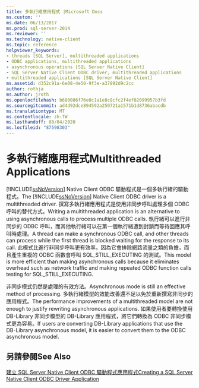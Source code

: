```yaml
---
title: 多執行緒應用程式 |Microsoft Docs
ms.custom: ''
ms.date: 06/13/2017
ms.prod: sql-server-2014
ms.reviewer: ''
ms.technology: native-client
ms.topic: reference
helpviewer_keywords:
- threads [SQL Server], multithreaded applications
- ODBC applications, multithreaded applications
- asynchronous operations [SQL Server Native Client]
- SQL Server Native Client ODBC driver, multithreaded applications
- multithreaded applications [SQL Server Native Client]
ms.assetid: d352c91a-6e08-4e50-9f3e-a37892d9c2cc
author: rothja
ms.author: jroth
ms.openlocfilehash: b680086f76e0c1a1e8c8cfc2f4ef82099957b3fd
ms.sourcegitcommit: ad4d92dce894592a259721a1571b1d8736abacdb
ms.translationtype: MT
ms.contentlocale: zh-TW
ms.lasthandoff: 08/04/2020
ms.locfileid: "87598303"
---
```

# <a name="multithreaded-applications"></a><span data-ttu-id="55cea-102">多執行緒應用程式</span><span class="sxs-lookup"><span data-stu-id="55cea-102">Multithreaded Applications</span></span>
  <span data-ttu-id="55cea-103">[!INCLUDE[ssNoVersion](../../../includes/ssnoversion-md.md)] Native Client ODBC 驅動程式是一個多執行緒的驅動程式。</span><span class="sxs-lookup"><span data-stu-id="55cea-103">The [!INCLUDE[ssNoVersion](../../../includes/ssnoversion-md.md)] Native Client ODBC driver is a multithreaded driver.</span></span> <span data-ttu-id="55cea-104">撰寫多執行緒應用程式是使用非同步呼叫處理多個 ODBC 呼叫的替代方式。</span><span class="sxs-lookup"><span data-stu-id="55cea-104">Writing a multithreaded application is an alternative to using asynchronous calls to process multiple ODBC calls.</span></span> <span data-ttu-id="55cea-105">執行緒可以進行非同步的 ODBC 呼叫，而其他執行緒可以在第一個執行緒遭到封鎖而等待回應其呼叫時處理。</span><span class="sxs-lookup"><span data-stu-id="55cea-105">A thread can make a synchronous ODBC call, and other threads can process while the first thread is blocked waiting for the response to its call.</span></span> <span data-ttu-id="55cea-106">此模式比進行非同步呼叫更有效率，因為它會排除網路流量之類的負擔，而且產生重複的 ODBC 函數會呼叫 SQL_STILL_EXECUTING 的測試。</span><span class="sxs-lookup"><span data-stu-id="55cea-106">This model is more efficient than making asynchronous calls because it eliminates overhead such as network traffic and making repeated ODBC function calls testing for SQL_STILL_EXECUTING.</span></span>  
  
 <span data-ttu-id="55cea-107">非同步模式仍然是處理的有效方法。</span><span class="sxs-lookup"><span data-stu-id="55cea-107">Asynchronous mode is still an effective method of processing.</span></span> <span data-ttu-id="55cea-108">多執行緒模型的效能改善還不足以免於重新撰寫非同步的應用程式。</span><span class="sxs-lookup"><span data-stu-id="55cea-108">The performance improvements of a multithreaded model are not enough to justify rewriting asynchronous applications.</span></span> <span data-ttu-id="55cea-109">如果使用者要轉換使用 DB-Library 非同步模型的 DB-Library 應用程式，將它們轉換為 ODBC 非同步模式更為容易。</span><span class="sxs-lookup"><span data-stu-id="55cea-109">If users are converting DB-Library applications that use the DB-Library asynchronous model, it is easier to convert them to the ODBC asynchronous model.</span></span>  
  
## <a name="see-also"></a><span data-ttu-id="55cea-110">另請參閱</span><span class="sxs-lookup"><span data-stu-id="55cea-110">See Also</span></span>  
 [<span data-ttu-id="55cea-111">建立 SQL Server Native Client ODBC 驅動程式應用程式</span><span class="sxs-lookup"><span data-stu-id="55cea-111">Creating a SQL Server Native Client ODBC Driver Application</span></span>](creating-a-driver-application.md)  
  
  
